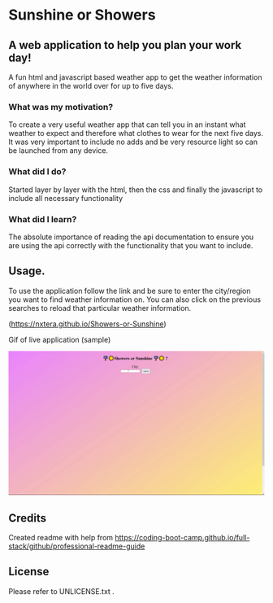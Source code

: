 # Sunshine or Showers

## A web application to help you plan your work day!
A fun html and javascript based weather app to get the weather information of anywhere in the world over for up to five days.

### What was my motivation?
To create a very useful weather app that can tell you in an instant what weather to expect and therefore what clothes to wear for the next five days. It was very important to include no adds and be very resource light so can be launched from any device.

### What did I do?
Started layer by layer with the html, then the css and finally the javascript to include all necessary functionality

### What did I learn?
The absolute importance of reading the api documentation to ensure you are using the api correctly with the functionality that you want to include.   

## Usage.

To use the application follow the link and be sure to enter the city/region you want to find weather information on. You can also click on the previous searches to reload that particular weather information.  

(https://nxtera.github.io/Showers-or-Sunshine)

Gif of live application (sample)

![me](https://github.com/nxtera/Showers-or-Sunshine/blob/main/assets/images/Showers_or_Sunshine.gif)
 
   
## Credits
Created readme with help from https://coding-boot-camp.github.io/full-stack/github/professional-readme-guide


## License
Please refer to UNLICENSE.txt
.
